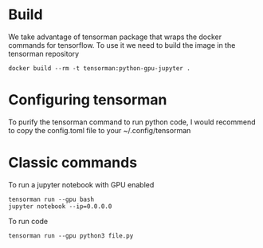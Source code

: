 # Build

We take advantage of tensorman package that wraps the docker commands for tensorflow. To use it we need to build the image in the tensorman repository

```
docker build --rm -t tensorman:python-gpu-jupyter .
```

# Configuring tensorman

To purify the tensorman command to run python code, I would recommend to copy the config.toml file to your ~/.config/tensorman

# Classic commands

To run a jupyter notebook with GPU enabled 

```
tensorman run --gpu bash
jupyter notebook --ip=0.0.0.0
```

To run code 
```
tensorman run --gpu python3 file.py
```